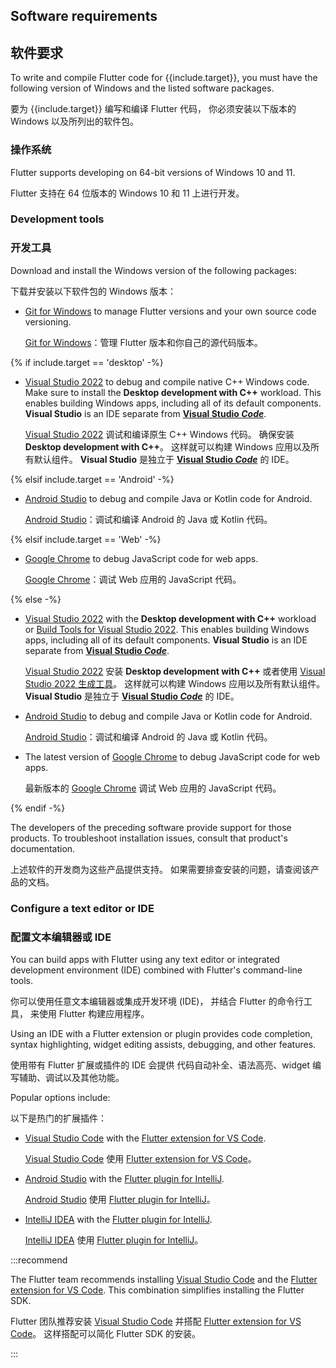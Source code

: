 ## Software requirements

## 软件要求

To write and compile Flutter code for {{include.target}},
you must have the following version of Windows and the listed
software packages.

要为 {{include.target}} 编写和编译 Flutter 代码，
你必须安装以下版本的 Windows 以及所列出的软件包。

### 操作系统

Flutter supports developing on 64-bit versions of Windows 10 and 11.

Flutter 支持在 64 位版本的 Windows 10 和 11 上进行开发。

### Development tools

### 开发工具

Download and install the Windows version of the following packages:

下载并安装以下软件包的 Windows 版本：

* [Git for Windows][] to manage Flutter versions and
  your own source code versioning.

  [Git for Windows][]：管理 Flutter 版本和你自己的源代码版本。

{% if include.target == 'desktop' -%}

* [Visual Studio 2022][] to debug and compile native C++ Windows code.
  Make sure to install the **Desktop development with C++** workload.
  This enables building Windows apps, including all of its default components.
  **Visual Studio** is an IDE separate from **[Visual Studio _Code_][]**.

  [Visual Studio 2022][] 调试和编译原生 C++ Windows 代码。
  确保安装 **Desktop development with C++**。
  这样就可以构建 Windows 应用以及所有默认组件。
  **Visual Studio** 是独立于 **[Visual Studio _Code_][]** 的 IDE。

{% elsif include.target == 'Android' -%}

* [Android Studio][] to debug and compile Java or Kotlin code for Android.

  [Android Studio][]：调试和编译 Android 的 Java 或 Kotlin 代码。

{% elsif include.target == 'Web' -%}

* [Google Chrome][] to debug JavaScript code for web apps.

  [Google Chrome][]：调试 Web 应用的 JavaScript 代码。

{% else -%}

* [Visual Studio 2022][] with the **Desktop development with C++** workload
  or [Build Tools for Visual Studio 2022][].
  This enables building Windows apps, including all of its default components.
  **Visual Studio** is an IDE separate from **[Visual Studio _Code_][]**.

  [Visual Studio 2022][] 安装 **Desktop development with C++**
  或者使用 [Visual Studio 2022 生成工具][Build Tools for Visual Studio 2022]。
  这样就可以构建 Windows 应用以及所有默认组件。
  **Visual Studio** 是独立于 **[Visual Studio _Code_][]** 的 IDE。

* [Android Studio][] to debug and compile Java or Kotlin code for Android.

  [Android Studio][]：调试和编译 Android 的 Java 或 Kotlin 代码。

* The latest version of [Google Chrome][] to debug JavaScript code for web apps.

  最新版本的 [Google Chrome][] 调试 Web 应用的 JavaScript 代码。

{% endif -%}

The developers of the preceding software provide support for those products.
To troubleshoot installation issues, consult that product's documentation.

上述软件的开发商为这些产品提供支持。
如果需要排查安装的问题，请查阅该产品的文档。

[Android Studio]: https://developer.android.com/studio/install#windows
[Visual Studio 2022]: https://learn.microsoft.com/visualstudio/install/install-visual-studio?view=vs-2022
[Build Tools for Visual Studio 2022]: https://visualstudio.microsoft.com/downloads/#build-tools-for-visual-studio-2022
[Google Chrome]: https://www.google.com/chrome/dr/download/
[Visual Studio _Code_]: https://code.visualstudio.com/

### Configure a text editor or IDE

### 配置文本编辑器或 IDE

You can build apps with Flutter using any text editor or
integrated development environment (IDE) combined with
Flutter's command-line tools.

你可以使用任意文本编辑器或集成开发环境 (IDE)，
并结合 Flutter 的命令行工具，
来使用 Flutter 构建应用程序。

Using an IDE with a Flutter extension or plugin provides code completion,
syntax highlighting, widget editing assists, debugging, and other features.

使用带有 Flutter 扩展或插件的 IDE 会提供
代码自动补全、语法高亮、widget 编写辅助、调试以及其他功能。

Popular options include:

以下是热门的扩展插件：

* [Visual Studio Code][] with the [Flutter extension for VS Code][].

  [Visual Studio Code][] 使用 [Flutter extension for VS Code][]。

* [Android Studio][] with the [Flutter plugin for IntelliJ][].

  [Android Studio][] 使用 [Flutter plugin for IntelliJ][]。

* [IntelliJ IDEA][] with the [Flutter plugin for IntelliJ][].

  [IntelliJ IDEA][] 使用 [Flutter plugin for IntelliJ][]。

:::recommend

The Flutter team recommends installing
[Visual Studio Code][] and the [Flutter extension for VS Code][].
This combination simplifies installing the Flutter SDK.

Flutter 团队推荐安装 
[Visual Studio Code][] 并搭配 [Flutter extension for VS Code][]。
这样搭配可以简化 Flutter SDK 的安装。

:::

[Android Studio]: https://developer.android.com/studio/install
[IntelliJ IDEA]: https://www.jetbrains.com/help/idea/installation-guide.html
[Visual Studio Code]: https://code.visualstudio.com/docs/setup/windows
[Flutter extension for VS Code]: https://marketplace.visualstudio.com/items?itemName=Dart-Code.flutter
[Flutter plugin for IntelliJ]: https://plugins.jetbrains.com/plugin/9212-flutter
[Windows PowerShell]: https://docs.microsoft.com/powershell/scripting/install/installing-windows-powershell
[Git for Windows]: https://gitforwindows.org/

